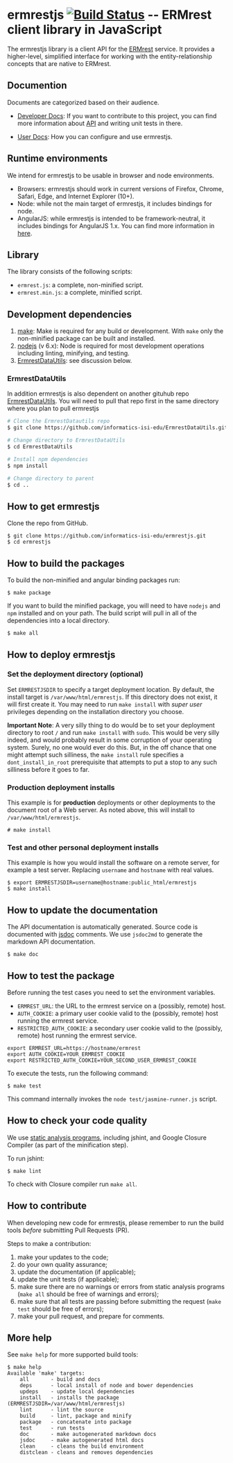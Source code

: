 # ermrestjs [![Build Status](https://travis-ci.org/informatics-isi-edu/ermrestjs.svg?branch=master)](https://travis-ci.org/informatics-isi-edu/ermrestjs) -- ERMrest client library in JavaScript

The ermrestjs library is a client API for the
[ERMrest](http://github.com/informatics-isi-edu/ermrest) service. It provides a higher-level, simplified interface for working with the entity-relationship concepts that are native to ERMrest.

## Documention

Documents are categorized based on their audience.

- [Developer Docs](docs/dev-docs): If you want to contribute to this project, you can find more information about [API](docs/dev-docs/api.md) and writing unit tests in there.

- [User Docs](docs/user-docs): How you can configure and use ermrestjs.

## Runtime environments

We intend for ermrestjs to be usable in browser and node environments.
- Browsers: ermrestjs should work in current versions of Firefox, Chrome,
    Safari, Edge, and Internet Explorer (10+).
- Node: while not the main target of ermrestjs, it includes bindings for
    node.
- AngularJS: while ermrestjs is intended to be framework-neutral, it includes
    bindings for AngularJS 1.x. You can find more information in [here](docs/user-docs/angularjs-usage.md).

## Library

The library consists of the following scripts:
- `ermrest.js`: a complete, non-minified script.
- `ermrest.min.js`: a complete, minified script.

## Development dependencies

1. [make](https://en.wikipedia.org/wiki/Makefile): Make is required for any build or development. With `make` only the non-minified package can be built and installed.
2. [nodejs](https://www.nodejs.org) (v 6.x): Node is required for most development operations including linting, minifying, and testing.
3. [ErmrestDataUtils](#ermrestdatautils): see discussion below.


### ErmrestDataUtils

In addition ermrestjs is also dependent on another gituhub repo [ErmrestDataUtils](https://github.com/informatics-isi-edu/ErmrestDataUtils). You will need to pull that repo first in the same directory where you plan to pull ermrestjs

```sh
# Clone the ErmrestDatautils repo
$ git clone https://github.com/informatics-isi-edu/ErmrestDataUtils.git

# Change directory to ErmrestDataUtils
$ cd ErmrestDataUtils

# Install npm dependencies
$ npm install

# Change directory to parent
$ cd ..
```

## How to get ermrestjs

Clone the repo from GitHub.
```
$ git clone https://github.com/informatics-isi-edu/ermrestjs.git
$ cd ermrestjs
```

## How to build the packages

To build the non-minified and angular binding packages run:
```
$ make package
```

If you want to build the minified package, you will need to have `nodejs` and
`npm` installed and on your path. The build script will pull in all of the
dependencies into a local directory.

```
$ make all
```

## How to deploy ermrestjs

### Set the deployment directory (optional)

Set `ERMRESTJSDIR` to specify a target deployment location. By default, the
install target is `/var/www/html/ermrestjs`. If this directory does not exist,
it will first create it. You may need to run `make install` with _super user_
privileges depending on the installation directory you choose.

**Important Note**: A very silly thing to do would be to set your deployment directory to root `/` and run `make install` with `sudo`. This would be very silly indeed, and would probably result in some corruption of your operating system. Surely, no one would ever do this. But, in the off chance that one might attempt such silliness, the `make install` rule specifies a `dont_install_in_root` prerequisite that attempts to put a stop to any such silliness before it goes to far.

### Production deployment installs

This example is for **production** deployments or other deployments to the document root of a Web server. As noted above, this will install to `/var/www/html/ermrestjs`.

```
# make install
```

### Test and other personal deployment installs

This example is how you would install the software on a remote server, for example a test server. Replacing `username` and `hostname` with real values.

```
$ export ERMRESTJSDIR=username@hostname:public_html/ermrestjs
$ make install
```

## How to update the documentation

The API documentation is automatically generated. Source code is documented with
[jsdoc](http://usejsdoc.org/) comments. We use `jsdoc2md` to generate the
markdown API documentation.

```
$ make doc
```

## How to test the package

Before running the test cases you need to set the environment variables.
- `ERMREST_URL`: the URL to the ermrest service on a (possibly, remote) host.
- `AUTH_COOKIE`: a primary user cookie valid to the (possibly, remote) host running the ermrest service.
- `RESTRICTED_AUTH_COOKIE`: a secondary user cookie valid to the (possibly, remote) host running the ermrest service.

```
export ERMREST_URL=https://hostname/ermrest
export AUTH_COOKIE=YOUR_ERMREST_COOKIE
export RESTRICTED_AUTH_COOKIE=YOUR_SECOND_USER_ERMREST_COOKIE
```

To execute the tests, run the following command:

```
$ make test
```

This command internally invokes the `node test/jasmine-runner.js` script.


## How to check your code quality

We use [static analysis programs](https://en.wikipedia.org/wiki/Static_program_analysis),
including jshint, and Google Closure Compiler (as part of the minification
step).

To run jshint:
```
$ make lint
```

To check with Closure compiler run `make all`.

## How to contribute

When developing new code for ermrestjs, please remember to run the build tools
_before_ submitting Pull Requests (PR).

Steps to make a contribution:

1. make your updates to the code;
2. do your own quality assurance;
3. update the documentation (if applicable);
4. update the unit tests (if applicable);
5. make sure there are no warnings or errors from static analysis programs
  (`make all` should be free of warnings and errors);
6. make sure that all tests are passing before submitting the request
  (`make test` should be free of errors);
7. make your pull request, and prepare for comments.

## More help

See `make help` for more supported build tools:
```
$ make help
Available 'make' targets:
    all       - build and docs
    deps      - local install of node and bower dependencies
    updeps    - update local dependencies
    install   - installs the package (ERMRESTJSDIR=/var/www/html/ermrestjs)
    lint      - lint the source
    build     - lint, package and minify
    package   - concatenate into package
    test      - run tests
    doc       - make autogenerated markdown docs
    jsdoc     - make autogenerated html docs
    clean     - cleans the build environment
    distclean - cleans and removes dependencies
```
